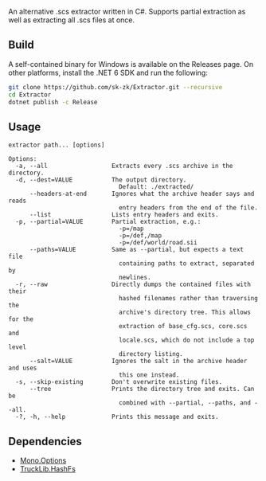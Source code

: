 An alternative .scs extractor written in C#. Supports partial extraction as well as extracting all .scs files at once.

## Build
A self-contained binary for Windows is available on the Releases page. On other platforms, install the .NET 6 SDK and run the following:
```sh
git clone https://github.com/sk-zk/Extractor.git --recursive
cd Extractor
dotnet publish -c Release
```

## Usage
```
extractor path... [options]

Options:
  -a, --all                  Extracts every .scs archive in the directory.
  -d, --dest=VALUE           The output directory.
                               Default: ./extracted/
      --headers-at-end       Ignores what the archive header says and reads
                               entry headers from the end of the file.
      --list                 Lists entry headers and exits.
  -p, --partial=VALUE        Partial extraction, e.g.:
                               -p=/map
                               -p=/def,/map
                               -p=/def/world/road.sii
      --paths=VALUE          Same as --partial, but expects a text file
                               containing paths to extract, separated by
                               newlines.
  -r, --raw                  Directly dumps the contained files with their
                               hashed filenames rather than traversing the
                               archive's directory tree. This allows for the
                               extraction of base_cfg.scs, core.scs and
                               locale.scs, which do not include a top level
                               directory listing.
      --salt=VALUE           Ignores the salt in the archive header and uses
                               this one instead.
  -s, --skip-existing        Don't overwrite existing files.
      --tree                 Prints the directory tree and exits. Can be
                               combined with --partial, --paths, and --all.
  -?, -h, --help             Prints this message and exits.
```

## Dependencies
* [Mono.Options](https://www.nuget.org/packages/Mono.Options/)
* [TruckLib.HashFs](https://github.com/sk-zk/TruckLib/)
